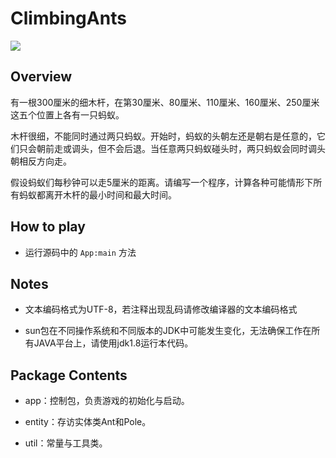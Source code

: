 # ClimbingAnts
![](https://img.shields.io/badge/jdk-1.8.0-FFB6C1.svg?&logo=github)

## Overview

有一根300厘米的细木杆，在第30厘米、80厘米、110厘米、160厘米、250厘米这五个位置上各有一只蚂蚁。

木杆很细，不能同时通过两只蚂蚁。开始时，蚂蚁的头朝左还是朝右是任意的，它们只会朝前走或调头，但不会后退。当任意两只蚂蚁碰头时，两只蚂蚁会同时调头朝相反方向走。

假设蚂蚁们每秒钟可以走5厘米的距离。请编写一个程序，计算各种可能情形下所有蚂蚁都离开木杆的最小时间和最大时间。

## How to play
* 运行源码中的 ```App:main``` 方法


## Notes

* 文本编码格式为UTF-8，若注释出现乱码请修改编译器的文本编码格式


* sun包在不同操作系统和不同版本的JDK中可能发生变化，无法确保工作在所有JAVA平台上，请使用jdk1.8运行本代码。

## Package Contents

* app：控制包，负责游戏的初始化与启动。


* entity：存访实体类Ant和Pole。


* util：常量与工具类。

